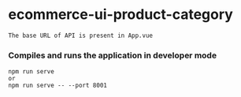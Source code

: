 # ecommerce-ui-product-category

```
The base URL of API is present in App.vue
```

### Compiles and runs the application in developer mode

```
npm run serve
or
npm run serve -- --port 8001
```
